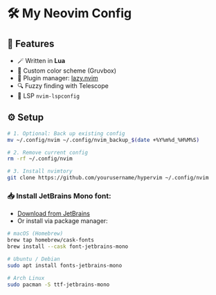 # 🛠️ My Neovim Config

## 🧠 Features

- 🪄 Written in **Lua**
- 🎨 Custom color scheme (Gruvbox)
- 🧩 Plugin manager: [lazy.nvim](https://github.com/folke/lazy.nvim)
- 🔍 Fuzzy finding with Telescope
- 🧠 LSP `nvim-lspconfig`

## ⚙️ Setup

```bash
# 1. Optional: Back up existing config
mv ~/.config/nvim ~/.config/nvim_backup_$(date +%Y%m%d_%H%M%S)

# 2. Remove current config
rm -rf ~/.config/nvim

# 3. Install nvimtory
git clone https://github.com/yourusername/hypervim ~/.config/nvim
```

### 📥 Install JetBrains Mono font:

- [Download from JetBrains](https://www.jetbrains.com/lp/mono/)
- Or install via package manager:

```bash
# macOS (Homebrew)
brew tap homebrew/cask-fonts
brew install --cask font-jetbrains-mono

# Ubuntu / Debian
sudo apt install fonts-jetbrains-mono

# Arch Linux
sudo pacman -S ttf-jetbrains-mono
